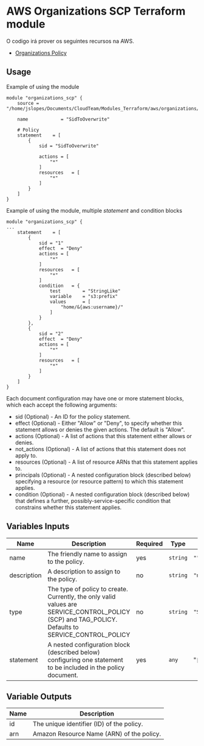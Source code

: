 # AWS Organizations SCP Terraform module

O codigo irá prover os seguintes recursos na AWS.
* [Organizations Policy](https://www.terraform.io/docs/providers/aws/r/organizations_policy.html)

## Usage
Example of using the module

```hcl
module "organizations_scp" {
    source = "/home/jslopes/Documents/CloudTeam/Modules_Terraform/aws/organizations/scps/restrict_root/"

    name            = "SidToOverwrite"

    # Policy 
    statement    = [
        {
            sid = "SidToOverwrite"

            actions = [
                "*"
            ]
            resources   = [
                "*"
            ]
        }
    ]
}
```
Example of using the module, multiple _statement_ and condition blocks
```hcl
module "organizations_scp" {
...
    statement    = [
        {
            sid = "1"
            effect  = "Deny" 
            actions = [
                "*"
            ]
            resources   = [
                "*"
            ]
            condition   = {
                test        = "StringLike"
                variable    = "s3:prefix"
                values      = [ 
                    "home/&{aws:username}/" 
                ]
            }
        },
        {
            sid = "2"
            effect  = "Deny" 
            actions = [
                "*"
            ]
            resources   = [
                "*"
            ]
        }
    ]
}
```

Each document configuration may have one or more statement blocks, which each accept the following arguments:

- sid (Optional) - An ID for the policy statement.
- effect (Optional) - Either "Allow" or "Deny", to specify whether this statement allows or denies the given actions. The default is "Allow".
- actions (Optional) - A list of actions that this statement either allows or denies.
- not_actions (Optional) - A list of actions that this statement does not apply to.
- resources (Optional) - A list of resource ARNs that this statement applies to.
- principals (Optional) - A nested configuration block (described below) specifying a resource (or resource pattern) to which this statement applies.
- condition (Optional) - A nested configuration block (described below) that defines a further, possibly-service-specific condition that constrains whether this statement applies.


<!-- BEGINNING OF PRE-COMMIT-TERRAFORM DOCS HOOK -->
## Variables Inputs
| Name | Description | Required | Type | Default |
| ---- | ----------- | --------- | ---- | ------- |
| name | The friendly name to assign to the policy. | yes | `string` | `""` |
| description | A description to assign to the policy. | no | `string` | `"null"` |
| type | The type of policy to create. Currently, the only valid values are SERVICE_CONTROL_POLICY (SCP) and TAG_POLICY. Defaults to SERVICE_CONTROL_POLICY | no | `string` | `"SERVICE_CONTROL_POLICY"` |
| statement | A nested configuration block (described below) configuring one statement to be included in the policy document. | yes | `any` | "`[ ]`" |

## Variable Outputs
<!-- END OF PRE-COMMIT-TERRAFORM DOCS HOOK -->
| Name | Description |
| ---- | ----------- |
| id | The unique identifier (ID) of the policy. |
| arn | Amazon Resource Name (ARN) of the policy. |